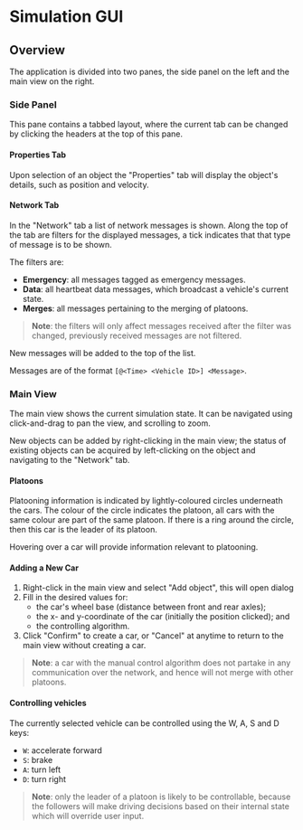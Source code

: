 # Simulation GUI

## Overview

The application is divided into two panes, the side panel on the left and the
main view on the right.

### Side Panel

This pane contains a tabbed layout, where the current tab can be changed by
clicking the headers at the top of this pane.

#### Properties Tab

Upon selection of an object the "Properties" tab will display the object's
details, such as position and velocity.

#### Network Tab

In the "Network" tab a list of network messages is shown. Along the top of the 
tab are filters for the displayed messages, a tick indicates that that type of
message is to be shown.

The filters are:
-	**Emergency**: all messages tagged as emergency messages.
-	**Data**: all heartbeat data messages, which broadcast a vehicle's current
	state.
-	**Merges**: all messages pertaining to the merging of platoons.

>	**Note**: the filters will only affect messages received after the filter
>	was changed, previously received messages are not filtered.

New messages will be added to the top of the list.

Messages are of the format `[@<Time> <Vehicle ID>] <Message>`.

### Main View

The main view shows the current simulation state. It can be navigated using
click-and-drag to pan the view, and scrolling to zoom.

New objects can be added by right-clicking in the main view; the status of
existing objects can be acquired by left-clicking on the object and navigating
to the "Network" tab.

#### Platoons

Platooning information is indicated by lightly-coloured circles underneath the
cars. The colour of the circle indicates the platoon, all cars with the same
colour are part of the same platoon. If there is a ring around the circle, then
this car is the leader of its platoon.

Hovering over a car will provide information relevant to platooning.

#### Adding a New Car

1.	Right-click in the main view and select "Add object", this will open dialog
2.	Fill in the desired values for:
	-	the car's wheel base (distance between front and rear axles);
	-	the x- and y-coordinate of the car (initially the position clicked); and
	-	the controlling algorithm.
3.	Click "Confirm" to create a car, or "Cancel" at anytime to return to the
	main view without creating a car.
	
>	**Note**: a car with the manual control algorithm does not partake in any
>	communication over the network, and hence will not merge with other
>	platoons.

#### Controlling vehicles

The currently selected vehicle can be controlled using the W, A, S and D keys:
-	`W`: accelerate forward
-	`S`: brake
-	`A`: turn left
-	`D`: turn right

>	**Note**: only the leader of a platoon is likely to be controllable, because
>	the followers will make driving decisions based on their internal state
>	which will override user input.
